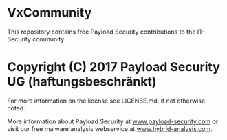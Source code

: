 # VxCommunity
This repository contains free Payload Security contributions to the IT-Security community.

Copyright (C) 2017 Payload Security UG (haftungsbeschränkt)
============

For more information on the license see LICENSE.md, if not otherwise noted.

More information about Payload Security at www.payload-security.com or visit our free malware analysis webservice at www.hybrid-analysis.com.
